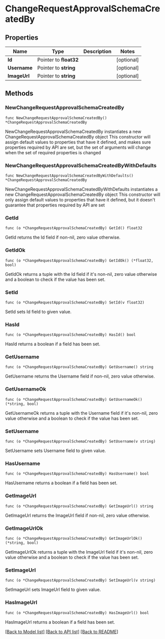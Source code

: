# ChangeRequestApprovalSchemaCreatedBy

## Properties

Name | Type | Description | Notes
------------ | ------------- | ------------- | -------------
**Id** | Pointer to **float32** |  | [optional] 
**Username** | Pointer to **string** |  | [optional] 
**ImageUrl** | Pointer to **string** |  | [optional] 

## Methods

### NewChangeRequestApprovalSchemaCreatedBy

`func NewChangeRequestApprovalSchemaCreatedBy() *ChangeRequestApprovalSchemaCreatedBy`

NewChangeRequestApprovalSchemaCreatedBy instantiates a new ChangeRequestApprovalSchemaCreatedBy object
This constructor will assign default values to properties that have it defined,
and makes sure properties required by API are set, but the set of arguments
will change when the set of required properties is changed

### NewChangeRequestApprovalSchemaCreatedByWithDefaults

`func NewChangeRequestApprovalSchemaCreatedByWithDefaults() *ChangeRequestApprovalSchemaCreatedBy`

NewChangeRequestApprovalSchemaCreatedByWithDefaults instantiates a new ChangeRequestApprovalSchemaCreatedBy object
This constructor will only assign default values to properties that have it defined,
but it doesn't guarantee that properties required by API are set

### GetId

`func (o *ChangeRequestApprovalSchemaCreatedBy) GetId() float32`

GetId returns the Id field if non-nil, zero value otherwise.

### GetIdOk

`func (o *ChangeRequestApprovalSchemaCreatedBy) GetIdOk() (*float32, bool)`

GetIdOk returns a tuple with the Id field if it's non-nil, zero value otherwise
and a boolean to check if the value has been set.

### SetId

`func (o *ChangeRequestApprovalSchemaCreatedBy) SetId(v float32)`

SetId sets Id field to given value.

### HasId

`func (o *ChangeRequestApprovalSchemaCreatedBy) HasId() bool`

HasId returns a boolean if a field has been set.

### GetUsername

`func (o *ChangeRequestApprovalSchemaCreatedBy) GetUsername() string`

GetUsername returns the Username field if non-nil, zero value otherwise.

### GetUsernameOk

`func (o *ChangeRequestApprovalSchemaCreatedBy) GetUsernameOk() (*string, bool)`

GetUsernameOk returns a tuple with the Username field if it's non-nil, zero value otherwise
and a boolean to check if the value has been set.

### SetUsername

`func (o *ChangeRequestApprovalSchemaCreatedBy) SetUsername(v string)`

SetUsername sets Username field to given value.

### HasUsername

`func (o *ChangeRequestApprovalSchemaCreatedBy) HasUsername() bool`

HasUsername returns a boolean if a field has been set.

### GetImageUrl

`func (o *ChangeRequestApprovalSchemaCreatedBy) GetImageUrl() string`

GetImageUrl returns the ImageUrl field if non-nil, zero value otherwise.

### GetImageUrlOk

`func (o *ChangeRequestApprovalSchemaCreatedBy) GetImageUrlOk() (*string, bool)`

GetImageUrlOk returns a tuple with the ImageUrl field if it's non-nil, zero value otherwise
and a boolean to check if the value has been set.

### SetImageUrl

`func (o *ChangeRequestApprovalSchemaCreatedBy) SetImageUrl(v string)`

SetImageUrl sets ImageUrl field to given value.

### HasImageUrl

`func (o *ChangeRequestApprovalSchemaCreatedBy) HasImageUrl() bool`

HasImageUrl returns a boolean if a field has been set.


[[Back to Model list]](../README.md#documentation-for-models) [[Back to API list]](../README.md#documentation-for-api-endpoints) [[Back to README]](../README.md)


